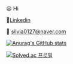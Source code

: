 :smiley: Hi

:page_facing_up:[Linkedin](www.linkedin.com/in/ji-eun-park-8177b1268)

:e-mail: silvia0127@naver.com



[![Anurag's GitHub stats](https://github-readme-stats.vercel.app/api?username=JIEUNNN27)](https://github.com/anuraghazra/github-readme-stats)

[![Solved.ac
프로필](http://mazassumnida.wtf/api/v2/generate_badge?boj=icecream7593)](https://solved.ac/icecream7593)